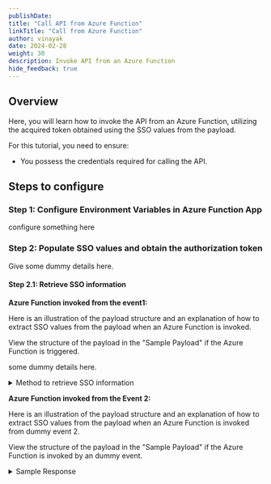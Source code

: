 ```yaml
---
publishDate:
title: "Call API from Azure Function"
linkTitle: "Call from Azure Function"
author: vinayak
date: 2024-02-28
weight: 30
description: Invoke API from an Azure Function
hide_feedback: true
---
```




## Overview

Here, you will learn how to invoke the API from an Azure Function, utilizing the acquired token obtained using the SSO values from the payload.

For this tutorial, you need to ensure:

- You possess the credentials required for calling the API.


## Steps to configure

### Step 1: Configure Environment Variables in Azure Function App

configure something here

### Step 2: Populate SSO values and obtain the authorization token

Give some dummy details here.

#### Step 2.1: Retrieve SSO information

**Azure Function invoked from the event1:**

Here is an illustration of the payload structure and an explanation of how to extract SSO values from the payload when an Azure Function is invoked.

View the structure of the payload in the "Sample Payload" if the Azure Function is triggered.

some dummy details here.
<details>
<summary>Method to retrieve SSO information</summary>

```csharp
private static SSOInfo GetSSOValues(dynamic data)
{
    //retrieve the value from the global variable ApiConfidentialClientSecretKey in the app
    

    return ssoInfo;
}

public class SSOInfo
{
   //...................

}
```

</details>

**Azure Function invoked from the Event 2:**

Here is an illustration of the payload structure and an explanation of how to extract SSO values from the payload when an Azure Function is invoked from dummy event 2.

View the structure of the payload in the "Sample Payload" if the Azure Function is invoked by an dummy event.

<details>
<summary>Sample Response</summary>
{{< readfile file="json/employee.json" code="true" lang="json" >}}
</details>
